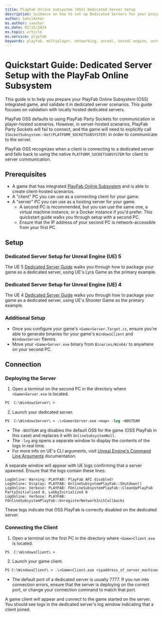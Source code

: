 ```yaml
---
title: PlayFab Online Subsystem (OSS) Dedicated Server Setup
description: Guidance on how to set up Dedicated Servers for your project.
author: SahilAshar
ms.author: saashar
ms.date: 02/15/2024
ms.topic: article
ms.service: playfab
keywords: playfab, multiplayer, networking, unreal, unreal engine, unreal engine 4, unreal engine 5, ue4, ue5, middleware
---
```


# Quickstart Guide: Dedicated Server Setup with the PlayFab Online Subsystem

This guide is to help you prepare your PlayFab Online Subsystem (OSS) integrated game, and validate it in dedicated server scenarios. This guide focuses on validation with locally hosted dedicated servers.

PlayFab OSS defaults to using PlayFab Party Sockets for communication in player-hosted scenarios. However, in server-hosted scenarios, PlayFab Party Sockets will fail to connect, and the game will need to explicitly call `ISocketSubsystem::Get(PLATFORM_SOCKETSUBSYSTEM)` in order to communicate to the server.

PlayFab OSS recognizes when a client is connecting to a dedicated server and falls back to using the native `PLATFORM_SOCKETSUBSYSTEM` for client to server communication.

## Prerequisites
- A game that has integrated [PlayFab Online Subsystem](party-unreal-engine-oss-overview.md) and is able to create client-hosted scenarios.
- A "client" PC you can use as a connecting client for your game.
- A "server" PC you can use as a hosting server for your game.
  - A second PC is recommended, but you can use the same one, a virtual machine instance, or a Docker instance if you'd prefer. This quickstart guide walks you through setup with a second PC.
  - Ensure that the IP address of your second PC is network-accessible from your first PC.

## Setup

### Dedicated Server Setup for Unreal Engine (UE) 5
The UE 5 [Dedicated Server Guide](https://docs.unrealengine.com/5.3/en-US/setting-up-dedicated-servers-in-unreal-engine/) walks you through how to package your game as a dedicated server, using UE's Lyra Game as the primary example.

### Dedicated Server Setup for Unreal Engine (UE) 4
The UE 4 [Dedicated Server Guide](https://docs.unrealengine.com/4.27/en-US/InteractiveExperiences/Networking/HowTo/DedicatedServers/) walks you through how to package your game as a dedicated server, using UE's Shooter Game as the primary example.

### Additional Setup
- Once you configure your game's `<Game>Server.Target.cs`, ensure you're able to generate binaries for your game's `WindowsClient` and `WindowsServer` flavors.
- Move your `<Game>Server.exe` binary from `Binaries/Win64/` to anywhere on your second PC.

## Connection

### Deploying the Server
1. Open a terminal on the second PC in the directory where `<Game>Server.exe` is located.
```ps
PS  C:\WindowsServer\ >
```

2. Launch your dedicated server.
```ps
PS  C:\WindowsServer\ > .\<Game>Server.exe <map> -log –NOSTEAM
```
- The `-NOSTEAM` arg disables the default OSS for the game (OSS PlayFab in this case) and replaces it with `OnlineSubsystemNull`.
- The `-log` arg opens a separate window to display the contents of the logs in real time.
- For more info on UE's CLI arguments, visit [Unreal Engine's Command Line Arguments](https://docs.unrealengine.com/4.27/en-US/ProductionPipelines/CommandLineArguments/) documentation.

A separate window will appear with UE logs confirming that a server spawned. Ensure that the logs contain these lines:
```log
LogOnline: Warning: PLAYFAB: PlayFab API disabled!
LogOnline: Display: PLAYFAB: OnlineSubsystemPlayFab::Shutdown()
LogOnline: Verbose: PLAYFAB: FOnlineSubsystemPlayFab::CleanUpPlayFab PartyInitialized 0, LobbyInitialized 0
LogOnline: Verbose: PLAYFAB: FOnlineSubsystemPlayFab::UnregisterNetworkInitCallbacks
```
These logs indicate that OSS PlayFab is correctly disabled on the dedicated server.

### Connecting the Client
1. Open a terminal on the first PC in the directory where `<Game>Client.exe` is located.
```ps
PS  C:\WindowsClient\ >
```

2. Launch your game client.
```ps
PS C:\WindowsClient\ > .\<Game>Client.exe <ipaddress_of_server_machine>:7777 -log
```
- The default port of a dedicated server is usually 7777. If you run into connection errors, ensure that the server is deploying on the correct port, or change your connection command to match that port.

A game client will appear and connect to the game started on the server. You should see logs in the dedicated server's log window indicating that a client joined.



